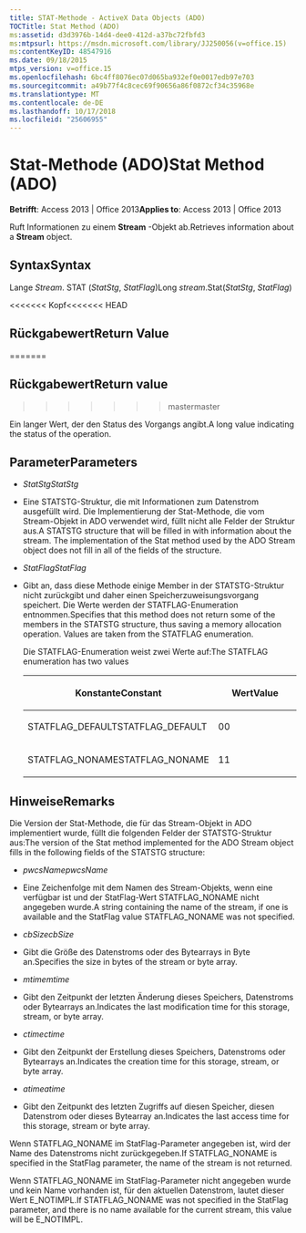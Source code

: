 ```yaml
---
title: STAT-Methode - ActiveX Data Objects (ADO)
TOCTitle: Stat Method (ADO)
ms:assetid: d3d3976b-14d4-dee0-412d-a37bc72fbfd3
ms:mtpsurl: https://msdn.microsoft.com/library/JJ250056(v=office.15)
ms:contentKeyID: 48547916
ms.date: 09/18/2015
mtps_version: v=office.15
ms.openlocfilehash: 6bc4ff8076ec07d065ba932ef0e0017edb97e703
ms.sourcegitcommit: a49b77f4c8cec69f90656a86f0872cf34c35968e
ms.translationtype: MT
ms.contentlocale: de-DE
ms.lasthandoff: 10/17/2018
ms.locfileid: "25606955"
---
```

# <a name="stat-method-ado"></a><span data-ttu-id="50c26-102">Stat-Methode (ADO)</span><span class="sxs-lookup"><span data-stu-id="50c26-102">Stat Method (ADO)</span></span>


<span data-ttu-id="50c26-103">**Betrifft**: Access 2013 | Office 2013</span><span class="sxs-lookup"><span data-stu-id="50c26-103">**Applies to**: Access 2013 | Office 2013</span></span>

<span data-ttu-id="50c26-104">Ruft Informationen zu einem **Stream** -Objekt ab.</span><span class="sxs-lookup"><span data-stu-id="50c26-104">Retrieves information about a **Stream** object.</span></span>

## <a name="syntax"></a><span data-ttu-id="50c26-105">Syntax</span><span class="sxs-lookup"><span data-stu-id="50c26-105">Syntax</span></span>

<span data-ttu-id="50c26-106">Lange *Stream*. STAT (*StatStg*, *StatFlag*)</span><span class="sxs-lookup"><span data-stu-id="50c26-106">Long *stream*.Stat(*StatStg*, *StatFlag*)</span></span>

<span data-ttu-id="50c26-107"><<<<<<< Kopf</span><span class="sxs-lookup"><span data-stu-id="50c26-107"><<<<<<< HEAD</span></span>
## <a name="return-value"></a><span data-ttu-id="50c26-108">Rückgabewert</span><span class="sxs-lookup"><span data-stu-id="50c26-108">Return Value</span></span>
=======
## <a name="return-value"></a><span data-ttu-id="50c26-109">Rückgabewert</span><span class="sxs-lookup"><span data-stu-id="50c26-109">Return value</span></span>
>>>>>>> <span data-ttu-id="50c26-110">master</span><span class="sxs-lookup"><span data-stu-id="50c26-110">master</span></span>

<span data-ttu-id="50c26-111">Ein langer Wert, der den Status des Vorgangs angibt.</span><span class="sxs-lookup"><span data-stu-id="50c26-111">A long value indicating the status of the operation.</span></span>

## <a name="parameters"></a><span data-ttu-id="50c26-112">Parameter</span><span class="sxs-lookup"><span data-stu-id="50c26-112">Parameters</span></span>

  - <span data-ttu-id="50c26-113">*StatStg*</span><span class="sxs-lookup"><span data-stu-id="50c26-113">*StatStg*</span></span>

  - <span data-ttu-id="50c26-p101">Eine STATSTG-Struktur, die mit Informationen zum Datenstrom ausgefüllt wird. Die Implementierung der Stat-Methode, die vom Stream-Objekt in ADO verwendet wird, füllt nicht alle Felder der Struktur aus.</span><span class="sxs-lookup"><span data-stu-id="50c26-p101">A STATSTG structure that will be filled in with information about the stream. The implementation of the Stat method used by the ADO Stream object does not fill in all of the fields of the structure.</span></span>

  - <span data-ttu-id="50c26-116">*StatFlag*</span><span class="sxs-lookup"><span data-stu-id="50c26-116">*StatFlag*</span></span>

  - <span data-ttu-id="50c26-p102">Gibt an, dass diese Methode einige Member in der STATSTG-Struktur nicht zurückgibt und daher einen Speicherzuweisungsvorgang speichert. Die Werte werden der STATFLAG-Enumeration entnommen.</span><span class="sxs-lookup"><span data-stu-id="50c26-p102">Specifies that this method does not return some of the members in the STATSTG structure, thus saving a memory allocation operation. Values are taken from the STATFLAG enumeration.</span></span>  
      
    <span data-ttu-id="50c26-119">Die STATFLAG-Enumeration weist zwei Werte auf:</span><span class="sxs-lookup"><span data-stu-id="50c26-119">The STATFLAG enumeration has two values</span></span>
    
    <table>
    <colgroup>
    <col style="width: 50%" />
    <col style="width: 50%" />
    </colgroup>
    <thead>
    <tr class="header">
    <th><p><span data-ttu-id="50c26-120">Konstante</span><span class="sxs-lookup"><span data-stu-id="50c26-120">Constant</span></span></p></th>
    <th><p><span data-ttu-id="50c26-121">Wert</span><span class="sxs-lookup"><span data-stu-id="50c26-121">Value</span></span></p></th>
    </tr>
    </thead>
    <tbody>
    <tr class="odd">
    <td><p><span data-ttu-id="50c26-122">STATFLAG_DEFAULT</span><span class="sxs-lookup"><span data-stu-id="50c26-122">STATFLAG_DEFAULT</span></span></p></td>
    <td><p><span data-ttu-id="50c26-123">0</span><span class="sxs-lookup"><span data-stu-id="50c26-123">0</span></span></p></td>
    </tr>
    <tr class="even">
    <td><p><span data-ttu-id="50c26-124">STATFLAG_NONAME</span><span class="sxs-lookup"><span data-stu-id="50c26-124">STATFLAG_NONAME</span></span></p></td>
    <td><p><span data-ttu-id="50c26-125">1</span><span class="sxs-lookup"><span data-stu-id="50c26-125">1</span></span></p></td>
    </tr>
    </tbody>
    </table>


## <a name="remarks"></a><span data-ttu-id="50c26-126">Hinweise</span><span class="sxs-lookup"><span data-stu-id="50c26-126">Remarks</span></span>

<span data-ttu-id="50c26-127">Die Version der Stat-Methode, die für das Stream-Objekt in ADO implementiert wurde, füllt die folgenden Felder der STATSTG-Struktur aus:</span><span class="sxs-lookup"><span data-stu-id="50c26-127">The version of the Stat method implemented for the ADO Stream object fills in the following fields of the STATSTG structure:</span></span>

  - <span data-ttu-id="50c26-128">*pwcsName*</span><span class="sxs-lookup"><span data-stu-id="50c26-128">*pwcsName*</span></span>

  - <span data-ttu-id="50c26-129">Eine Zeichenfolge mit dem Namen des Stream-Objekts, wenn eine verfügbar ist und der StatFlag-Wert STATFLAG\_NONAME nicht angegeben wurde.</span><span class="sxs-lookup"><span data-stu-id="50c26-129">A string containing the name of the stream, if one is available and the StatFlag value STATFLAG\_NONAME was not specified.</span></span>

  - <span data-ttu-id="50c26-130">*cbSize*</span><span class="sxs-lookup"><span data-stu-id="50c26-130">*cbSize*</span></span>

  - <span data-ttu-id="50c26-131">Gibt die Größe des Datenstroms oder des Bytearrays in Byte an.</span><span class="sxs-lookup"><span data-stu-id="50c26-131">Specifies the size in bytes of the stream or byte array.</span></span>

  - <span data-ttu-id="50c26-132">*mtime*</span><span class="sxs-lookup"><span data-stu-id="50c26-132">*mtime*</span></span>

  - <span data-ttu-id="50c26-133">Gibt den Zeitpunkt der letzten Änderung dieses Speichers, Datenstroms oder Bytearrays an.</span><span class="sxs-lookup"><span data-stu-id="50c26-133">Indicates the last modification time for this storage, stream, or byte array.</span></span>

  - <span data-ttu-id="50c26-134">*ctime*</span><span class="sxs-lookup"><span data-stu-id="50c26-134">*ctime*</span></span>

  - <span data-ttu-id="50c26-135">Gibt den Zeitpunkt der Erstellung dieses Speichers, Datenstroms oder Bytearrays an.</span><span class="sxs-lookup"><span data-stu-id="50c26-135">Indicates the creation time for this storage, stream, or byte array.</span></span>

  - <span data-ttu-id="50c26-136">*atime*</span><span class="sxs-lookup"><span data-stu-id="50c26-136">*atime*</span></span>

  - <span data-ttu-id="50c26-137">Gibt den Zeitpunkt des letzten Zugriffs auf diesen Speicher, diesen Datenstrom oder dieses Bytearray an.</span><span class="sxs-lookup"><span data-stu-id="50c26-137">Indicates the last access time for this storage, stream or byte array.</span></span>

<span data-ttu-id="50c26-138">Wenn STATFLAG\_NONAME im StatFlag-Parameter angegeben ist, wird der Name des Datenstroms nicht zurückgegeben.</span><span class="sxs-lookup"><span data-stu-id="50c26-138">If STATFLAG\_NONAME is specified in the StatFlag parameter, the name of the stream is not returned.</span></span>

<span data-ttu-id="50c26-139">Wenn STATFLAG\_NONAME im StatFlag-Parameter nicht angegeben wurde und kein Name vorhanden ist, für den aktuellen Datenstrom, lautet dieser Wert E\_NOTIMPL.</span><span class="sxs-lookup"><span data-stu-id="50c26-139">If STATFLAG\_NONAME was not specified in the StatFlag parameter, and there is no name available for the current stream, this value will be E\_NOTIMPL.</span></span>

